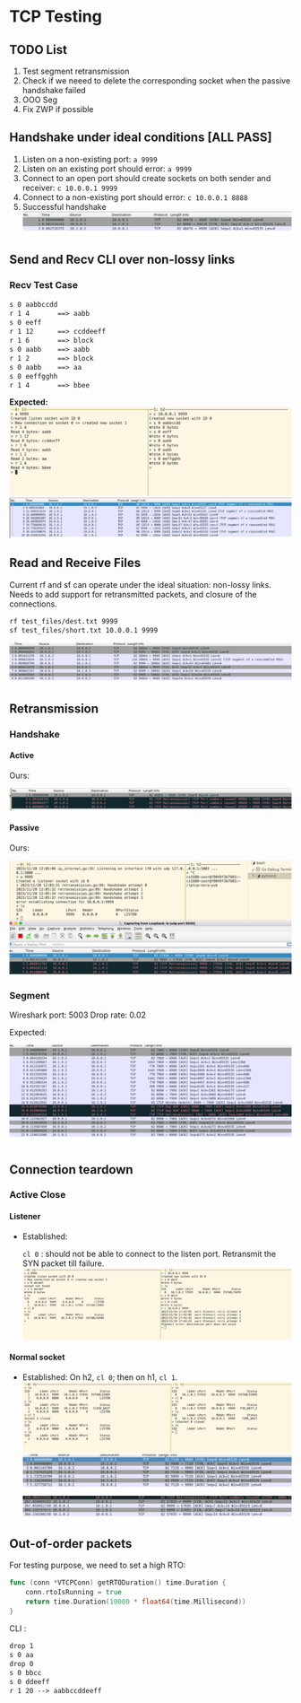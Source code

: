 # TCP Testing

## TODO List

1. Test segment retransmission
2. Check if we neeed to delete the corresponding socket when the passive handshake failed
3. OOO Seg
4. Fix ZWP if possible

## Handshake under ideal conditions [ALL PASS]

1. Listen on a non-existing port: `a 9999`
2. Listen on an existing port should error: `a 9999`
3. Connect to an open port should create sockets on both sender and receiver: `c 10.0.0.1 9999`
4. Connect to a non-existing port should error: `c 10.0.0.1 8888`
5. Successful handshake
![Alt text](../md_images/tcp/ideal_handshake.png)

## Send and Recv CLI over non-lossy links

### Recv Test Case

```
s 0 aabbccdd
r 1 4       ==> aabb
s 0 eeff
r 1 12      ==> ccddeeff
r 1 6       ==> block
s 0 aabb    ==> aabb
r 1 2       ==> block
s 0 aabb    ==> aa
s 0 eeffgghh 
r 1 4       ==> bbee
```

**Expected:**
![Alt text](../md_images/tcp/terminal-read.png)
![Alt text](../md_images/tcp/expected-non-lossy-read.png)

## Read and Receive Files

Current rf and sf can operate under the ideal situation: non-lossy links. Needs to add support for retransmitted packets, and closure of the connections.

```
rf test_files/dest.txt 9999
sf test_files/short.txt 10.0.0.1 9999
```
![Alt text](../md_images/tcp/non-lossy-files.png)

## Retransmission

### Handshake

#### Active

Ours: 

![Alt text](../md_images/tcp/active_retrans.png)

#### Passive 

Ours:

![Alt text](../md_images/tcp/passive_retrans.png)

### Segment

Wireshark port: 5003
Drop rate: 0.02

Expected:

![Alt text](../md_images/tcp/ref_retrans_0.02.png)

## Connection teardown

### Active Close

#### Listener

- Established: 

    `cl 0` : should not be able to connect to the listen port. Retransmit the SYN packet till failure.
    ![Alt text](../md_images/tcp/listener_close.png)

#### Normal socket

 - Established: 
    On h2, `cl 0`; then on h1, `cl 1`.
    ![Alt text](../md_images/tcp/normal_close.png)
    ![Alt text](../md_images/tcp/image.png)
    ![Alt text](../md_images/tcp/normal_close_wireshark.png)

## Out-of-order packets

For testing purpose, we need to set a high RTO:

```Go
func (conn *VTCPConn) getRTODuration() time.Duration {
	conn.rtoIsRunning = true
	return time.Duration(10000 * float64(time.Millisecond))
}
```

CLI :
```
drop 1
s 0 aa
drop 0
s 0 bbcc
s 0 ddeeff
r 1 20 --> aabbccddeeff
```